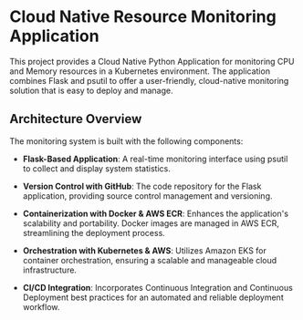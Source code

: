 # Cloud Native Resource Monitoring Application 

This project provides a Cloud Native Python Application for monitoring CPU and Memory resources in a Kubernetes environment. The application combines Flask and psutil to offer a user-friendly, cloud-native monitoring solution that is easy to deploy and manage.

## Architecture Overview

The monitoring system is built with the following components:

- **Flask-Based Application**: A real-time monitoring interface using psutil to collect and display system statistics.

- **Version Control with GitHub**: The code repository for the Flask application, providing source control management and versioning.

- **Containerization with Docker & AWS ECR**: Enhances the application's scalability and portability. Docker images are managed in AWS ECR, streamlining the deployment process.

- **Orchestration with Kubernetes & AWS**: Utilizes Amazon EKS for container orchestration, ensuring a scalable and manageable cloud infrastructure.

- **CI/CD Integration**: Incorporates Continuous Integration and Continuous Deployment best practices for an automated and reliable deployment workflow.

